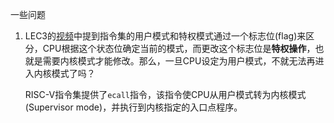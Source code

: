 一些问题

1. LEC3的[视频](https://www.youtube.com/watch?v=o44d---Dk4o&ab_channel=DavidMorejon)中提到指令集的用户模式和特权模式通过一个标志位(flag)来区分，CPU根据这个状态位确定当前的模式，而更改这个标志位是**特权操作**，也就是需要内核模式才能修改。那么，一旦CPU设定为用户模式，不就无法再进入内核模式了吗？
    
    RISC-V指令集提供了`ecall`指令，该指令使CPU从用户模式转为内核模式(Supervisor mode)，并执行到内核指定的入口点程序。
